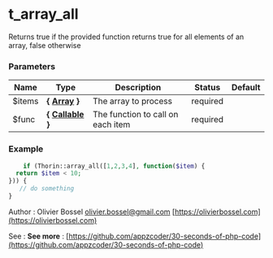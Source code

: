 # t_array_all

Returns true if the provided function returns true for all elements of an array, false otherwise


### Parameters
Name  |  Type  |  Description  |  Status  |  Default
------------  |  ------------  |  ------------  |  ------------  |  ------------
$items  |  **{ [Array](http://php.net/manual/en/language.types.array.php) }**  |  The array to process  |  required  |
$func  |  **{ [Callable](http://php.net/manual/en/language.types.callable.php) }**  |  The function to call on each item  |  required  |

### Example
```php
	if (Thorin::array_all([1,2,3,4], function($item) {
  return $item < 10;
})) {
   // do something
}
```
Author : Olivier Bossel [olivier.bossel@gmail.com](mailto:olivier.bossel@gmail.com) [https://olivierbossel.com](https://olivierbossel.com)

See : **See more** : [https://github.com/appzcoder/30-seconds-of-php-code](https://github.com/appzcoder/30-seconds-of-php-code)